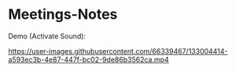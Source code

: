 # Meetings-Notes
Demo (Activate Sound):

https://user-images.githubusercontent.com/66339467/133004414-a593ec3b-4e87-447f-bc02-9de86b3562ca.mp4

